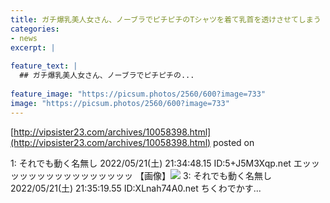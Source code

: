 ```yaml
---
title: ガチ爆乳美人女さん、ノーブラでピチピチのTシャツを着て乳首を透けさせてしまう
categories:
- news
excerpt: |
  
feature_text: |
  ## ガチ爆乳美人女さん、ノーブラでピチピチの...
  
feature_image: "https://picsum.photos/2560/600?image=733"
image: "https://picsum.photos/2560/600?image=733"
---
```


[http://vipsister23.com/archives/10058398.html](http://vipsister23.com/archives/10058398.html)
posted on 

<!--more-->

1: それでも動く名無し 2022/05/21(土) 21:34:48.15 ID:5+J5M3Xqp.net エッッッッッッッッッッッッッッッッ 【画像】![](https://livedoor.blogimg.jp/vipsister23/imgs/1/0/101bff04.jpg) 3: それでも動く名無し 2022/05/21(土) 21:35:19.55 ID:XLnah74A0.net ちくわでかす...
